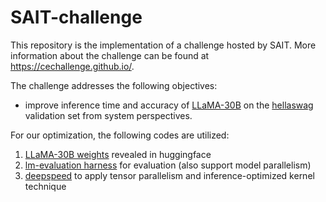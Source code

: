 # SAIT-challenge

This repository is the implementation of a challenge hosted by SAIT.
More information about the challenge can be found at https://cechallenge.github.io/.

The challenge addresses the following objectives:
- improve inference time and accuracy of [LLaMA-30B]([https://huggingface.co/decapoda-research/llama-30b-hf](https://github.com/facebookresearch/llama)) on the [hellaswag](https://paperswithcode.com/dataset/hellaswag) validation set from system perspectives.




For our optimization, the following codes are utilized:
1. [LLaMA-30B weights](https://huggingface.co/decapoda-research/llama-30b-hf) revealed in huggingface
2. [lm-evaluation harness](https://github.com/YounghunGo/lm-evaluation-harness) for evaluation (also support model parallelism)
3. [deepspeed](https://github.com/microsoft/DeepSpeed) to apply tensor parallelism and inference-optimized kernel technique 
   
